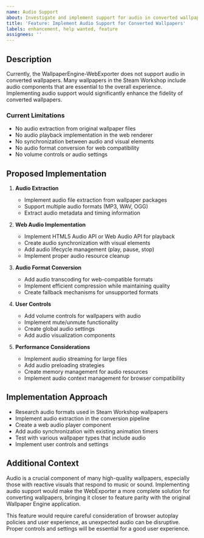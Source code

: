 ```yaml
---
name: Audio Support
about: Investigate and implement support for audio in converted wallpapers
title: 'Feature: Implement Audio Support for Converted Wallpapers'
labels: enhancement, help wanted, feature
assignees: ''
---
```


## Description

Currently, the WallpaperEngine-WebExporter does not support audio in converted wallpapers. Many wallpapers in the Steam Workshop include audio components that are essential to the overall experience. Implementing audio support would significantly enhance the fidelity of converted wallpapers.

### Current Limitations
- No audio extraction from original wallpaper files
- No audio playback implementation in the web renderer
- No synchronization between audio and visual elements
- No audio format conversion for web compatibility
- No volume controls or audio settings

## Proposed Implementation

1. **Audio Extraction**
   - Implement audio file extraction from wallpaper packages
   - Support multiple audio formats (MP3, WAV, OGG)
   - Extract audio metadata and timing information

2. **Web Audio Implementation**
   - Implement HTML5 Audio API or Web Audio API for playback
   - Create audio synchronization with visual elements
   - Add audio lifecycle management (play, pause, stop)
   - Implement proper audio resource cleanup

3. **Audio Format Conversion**
   - Add audio transcoding for web-compatible formats
   - Implement efficient compression while maintaining quality
   - Create fallback mechanisms for unsupported formats

4. **User Controls**
   - Add volume controls for wallpapers with audio
   - Implement mute/unmute functionality
   - Create global audio settings
   - Add audio visualization components

5. **Performance Considerations**
   - Implement audio streaming for large files
   - Add audio preloading strategies
   - Create memory management for audio resources
   - Implement audio context management for browser compatibility

## Implementation Approach

- Research audio formats used in Steam Workshop wallpapers
- Implement audio extraction in the conversion pipeline
- Create a web audio player component
- Add audio synchronization with existing animation timers
- Test with various wallpaper types that include audio
- Implement user controls and settings

## Additional Context

Audio is a crucial component of many high-quality wallpapers, especially those with reactive visuals that respond to music or sound. Implementing audio support would make the WebExporter a more complete solution for converting wallpapers, bringing it closer to feature parity with the original Wallpaper Engine application.

This feature would require careful consideration of browser autoplay policies and user experience, as unexpected audio can be disruptive. Proper controls and settings will be essential for a good user experience.